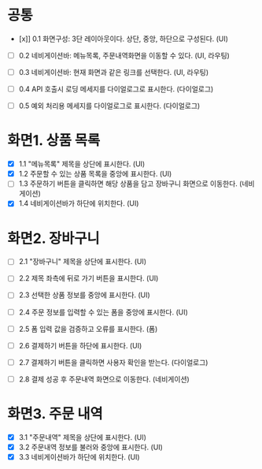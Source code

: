 # 공통
- [x]] 0.1 화면구성: 3단 레이아웃이다. 상단, 중앙, 하단으로 구성된다. (UI)
- [ ] 0.2 네비게이션바: 메뉴목록, 주문내역화면을 이동할 수 있다. (UI, 라우팅)
- [ ] 0.3 네비게이션바: 현재 화면과 같은 링크를 선택한다. (UI, 라우팅)
- [ ] 0.4 API 호출시 로딩 메세지를 다이얼로그로 표시한다. (다이얼로그)
- [ ] 0.5 예외 처리용 메세지를 다이얼로그로 표시한다. (다이얼로그)


# 화면1. 상품 목록
- [x] 1.1 "메뉴목록" 제목을 상단에 표시한다. (UI)
- [x] 1.2 주문할 수 있는 상품 목록을 중앙에 표시한다. (UI)
- [ ] 1.3 주문하기 버튼을 클릭하면 해당 상품을 담고 장바구니 화면으로 이동한다. (네비게이션)
- [x] 1.4 네비게이션바가 하단에 위치한다. (UI)

# 화면2. 장바구니
- [ ] 2.1 "장바구니" 제목을 상단에 표시한다. (UI)
- [ ] 2.2 제목 좌측에 뒤로 가기 버튼을 표시한다. (UI)
- [ ] 2.3 선택한 상품 정보를 중앙에 표시한다. (UI)
- [ ] 2.4 주문 정보를 입력할 수 있는 폼을 중앙에 표시한다. (UI)
- [ ] 2.5 폼 입력 값을 검증하고 오류를 표시한다. (폼)
- [ ] 2.6 결제하기 버튼을 하단에 표시한다. (UI)
- [ ] 2.7 결제하기 버튼을 클릭하면 사용자 확인을 받는다. (다이얼로그)
- [ ] 2.8 결제 성공 후 주문내역 화면으로 이동한다. (네비게이션)


# 화면3. 주문 내역
- [x] 3.1 "주문내역" 제목을 상단에 표시한다. (UI)
- [x] 3.2 주문내역 정보를 불러와 중앙에 표시한다. (UI)
- [x] 3.3 네비게이션바가 하단에 위치한다. (UI)
